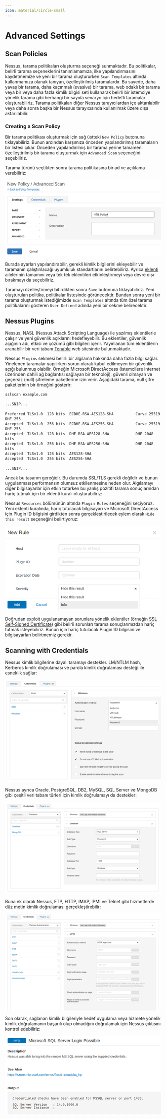```yaml
---
icon: material/circle-small
---
```


# Advanced Settings

## Scan Policies

Nessus, tarama politikaları oluşturma seçeneği sunmaktadır. Bu politikalar, belirli tarama seçeneklerini tanımlamamıza, ilke yapılandırmasını kaydetmemize ve yeni bir tarama oluştururken `Scan Templates` altında kullanmamıza olanak tanıyan, özelleştirilmiş taramalardır. Bu sayede, daha yavaş bir tarama, daha kaçınmalı (evasive) bir tarama, web odaklı bir tarama veya bir veya daha fazla kimlik bilgisi seti kullanarak belirli bir istemciye yönelik tarama gibi herhangi bir sayıda senaryo için hedefli taramalar oluşturabiliriz. Tarama politikaları diğer Nessus tarayıcılardan içe aktarılabilir veya daha sonra başka bir Nessus tarayıcısında kullanılmak üzere dışa aktarılabilir.

### Creating a Scan Policy

Bir tarama politikası oluşturmak için sağ üstteki `New Policy` butonuna tıklayabiliriz. Bunun ardından karşımıza önceden yapılandırılmış taramaların bir listesi çıkar. Önceden yapılandırılmış bir tarama yerine tamamen özelleştirilmiş bir tarama oluşturmak için `Advanced Scan` seçeneğini seçebiliriz.

Tarama türünü seçtikten sonra tarama politikasına bir ad ve açıklama verebiliriz:

![](../assets/images/policy.png)

Burada ayarları yapılandırabilir, gerekli kimlik bilgilerini ekleyebilir ve taramanın çalıştırılacağı uyumluluk standartlarını belirtebiliriz. Ayrıca [eklenti](https://docs.tenable.com/nessus/Content/Plugins.htm) ailelerinin tamamını veya tek tek eklentileri etkinleştirmeyi veya devre dışı bırakmayı da seçebiliriz.

Taramayı özelleştirmeyi bitirdikten sonra `Save` butonuna tıklayabiliriz. Yeni oluşturulan politika, politikalar listesinde görünecektir. Bundan sonra yeni bir tarama oluşturmak istediğimizde `Scan Templates` altında tüm özel tarama politikalarını gösteren `User Defined` adında yeni bir sekme belirecektir.

## Nessus Plugins

Nessus, NASL (Nessus Attack Scripting Language) ile yazılmış eklentilerle çalışır ve yeni güvenlik açıklarını hedefleyebilir. Bu eklentiler, güvenlik açığının adı, etkisi ve çözümü gibi bilgileri içerir. Yayınlanan tüm eklentilerin aranabilir bir veri tabanı [Tenable](https://www.tenable.com/plugins) web sitesinde bulunmaktadır.

Nessus `Plugins` sekmesi belirli bir algılama hakkında daha fazla bilgi sağlar. Yinelenen taramalar yapılırken sorun olarak kabul edilmeyen bir güvenlik açığı bulunmuş olabilir. Örneğin Microsoft DirectAccess (istemcilere internet üzerinden dahili ağ bağlantısı sağlayan bir teknoloji), güvenli olmayan ve geçersiz (null) şifreleme paketlerine izin verir. Aşağıdaki tarama, null şifre paketlerinin bir örneğini gösterir:

```bash
sslscan example.com
```

```text title="Output"
...SNIP...

Preferred TLSv1.0  128 bits  ECDHE-RSA-AES128-SHA          Curve 25519 DHE 253
Accepted  TLSv1.0  256 bits  ECDHE-RSA-AES256-SHA          Curve 25519 DHE 253
Accepted  TLSv1.0  128 bits  DHE-RSA-AES128-SHA            DHE 2048 bits
Accepted  TLSv1.0  256 bits  DHE-RSA-AES256-SHA            DHE 2048 bits
Accepted  TLSv1.0  128 bits  AES128-SHA
Accepted  TLSv1.0  256 bits  AES256-SHA

...SNIP...
```

Ancak bu tasarım gereğidir. Bu durumda SSL/TLS gerekli değildir ve bunun uygulanması performansın olumsuz etkilenmesine neden olur. Algılamayı diğer bilgisayarlar için etkin tutarken bu yanlış pozitifi tarama sonuçlarından hariç tutmak için bir eklenti kuralı oluşturabiliriz:

Nessus `Resources` bölümünün altında `Plugin Rules` seçeneğini seçiyoruz. Yeni eklenti kuralında, hariç tutulacak bilgisayarı ve Microsoft DirectAccess için Plugin ID bilgisini girdikten sonra gerçekleştirilecek eylem olarak `Hide this result` seçeneğini belirtiyoruz:

![](../assets/images/new-rule.png)

Doğrudan exploit uygulanamayan sorunlara yönelik eklentiler (örneğin [SSL Self-Signed Certificate](https://www.tenable.com/plugins/nessus/57582)) gibi belirli sorunları tarama sonuçlarımızdan hariç tutmak isteyebiliriz. Bunun için hariç tutulacak Plugin ID bilgisini ve bilgisayarları belirtmemiz gerekir.

## Scanning with Credentials

Nessus kimlik bilgilerine dayalı taramayı destekler. LM/NTLM hash, Kerberos kimlik doğrulaması ve parola kimlik doğrulaması desteği ile esneklik sağlar:

![](../assets/images/creds.png)

Nessus ayrıca Oracle, PostgreSQL, DB2, MySQL, SQL Server ve MongoDB gibi çeşitli veri tabanı türleri için kimlik doğrulamayı da destekler:

![](../assets/images/db-creds.png)

Buna ek olarak Nessus, FTP, HTTP, IMAP, IPMI ve Telnet gibi hizmetlerde düz metin kimlik doğrulaması gerçekleştirebilir:

![](../assets/images/plaintext-auth.png)

Son olarak, sağlanan kimlik bilgileriyle hedef uygulama veya hizmete yönelik kimlik doğrulamanın başarılı olup olmadığını doğrulamak için Nessus çıktısını kontrol edebiliriz:

![](../assets/images/sqlserv.png)
